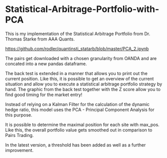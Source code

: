# Statistical-Arbitrage-Portfolio-with-PCA

This is my implementation of the Statistical Arbitrage Portfolio from Dr. Thomas Starke from AAA Quants.

https://github.com/rodler/quantinsti_statarb/blob/master/PCA_2.ipynb

The pairs get downloaded with a chosen granularity from OANDA and are concated into a new pandas dataframe.

The back test is extended in a manner that allows you to print out the current position. Like this, it is possible to get an overview of the current situation and allow you to execute a statistical arbitrage portfolio strategy by hand. The graphic from the back test together with the Z score allow you to find good timing for the market entry!

Instead of relying on a Kalman Filter for the calculation of the dynamic hedge ratio, this model uses the PCA - Principal Component Analysis for this purpose.

It is possible to determine the maximal position for each site with max_pos. Like this, the overall portfolio value gets smoothed out in comparison to Pairs Trading.

In the latest version, a threshold has been added as well as a further improvement. 
